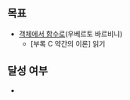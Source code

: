 ## 목표

- [객체에서 함수로](https://product.kyobobook.co.kr/detail/S000214983374)(우베르토 바르비니) 
  - [부록 C 약간의 이론] 읽기

## 달성 여부
- 
